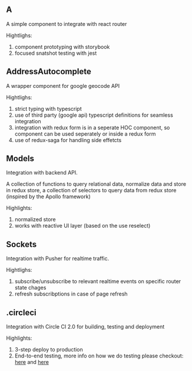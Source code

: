 A
------------------

A simple component to integrate with react router

Hightlighs:
1) component prototyping with storybook
2) focused snatshot testing with jest


AddressAutocomplete
-------------------

A wrapper component for google geocode API

Hightlighs:

1) strict typing with typescript
2) use of third party (google api) typescript definitions for seamless integration
3) integration with redux form is in a seperate HOC component, so component can be used seperately or inside a redux form
4) use of redux-saga for handling side effetcts

Models
-------------------

Integration with backend API.

A collection of functions to query relational data, normalize data and store in redux store,
a collection of selectors to query data from redux store (inspired by the Apollo framework)

Highlights:

1) normalized store
2) works with reactive UI layer (based on the use reselect)

Sockets
-------------------

Integration with Pusher for realtime traffic.

Hightlighs:

1) subscribe/unsubscribe to relevant realtime events on specific router state chages
2) refresh subscribptions in case of page refresh

.circleci
-------------------

Integration with Circle CI 2.0 for building, testing and deployment

Highlights:

1) 3-step deploy to production
2) End-to-end testing, more info on how we do testing please checkout: [here](https://dashbouquet.com/blog/frontend-development/cypressio-and-docker-the-ultimate-e2e-stack-part-1) and [here](https://dashbouquet.com/blog/frontend-development/cypressio-and-docker-the-ultimate-e2e-stack-part2)